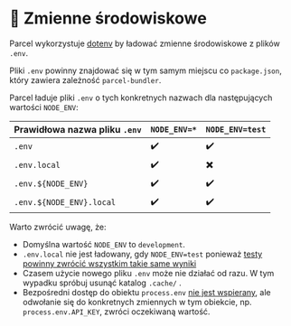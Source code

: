 # 🌳 Zmienne środowiskowe

Parcel wykorzystuje [dotenv](https://github.com/motdotla/dotenv) by ładować zmienne środowiskowe z plików `.env`.

Pliki `.env` powinny znajdować się w tym samym miejscu co `package.json`, który zawiera zależność `parcel-bundler`.

Parcel ładuje pliki `.env` o tych konkretnych nazwach dla następujących wartości `NODE_ENV`:

| Prawidłowa nazwa pliku `.env` | `NODE_ENV=*` | `NODE_ENV=test` |
| ----------------------------- | ------------ | --------------- |
| `.env`                        | ✔️           | ✔️              |
| `.env.local`                  | ✔️           | ✖️              |
| `.env.${NODE_ENV}`            | ✔️           | ✔️              |
| `.env.${NODE_ENV}.local`      | ✔️           | ✔️              |

Warto zwrócić uwagę, że:

- Domyślna wartość `NODE_ENV` to `development`.
- `.env.local` nie jest ładowany, gdy `NODE_ENV=test` ponieważ [testy powinny zwrócić wszystkim takie same wyniki](https://github.com/parcel-bundler/parcel/blob/28df546a2249b6aac1e529dd629f506ba6b0a4bb/src/utils/env.js#L9)
- Czasem użycie nowego pliku `.env` może nie działać od razu. W tym wypadku spróbuj usunąć katalog `.cache/` .
- Bezpośredni dostęp do obiektu `process.env` [nie jest wspierany](https://github.com/parcel-bundler/parcel/issues/2299#issuecomment-439768971), ale odwołanie się do konkretnych zmiennych w tym obiekcie, np. `process.env.API_KEY`, zwróci oczekiwaną wartość.
